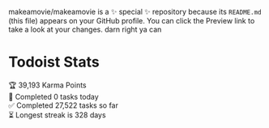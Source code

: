 makeamovie/makeamovie is a ✨ special ✨ repository because its `README.md` (this file) appears on your GitHub profile.
You can click the Preview link to take a look at your changes. darn right ya can

# Todoist Stats

<!-- TODO-IST:START -->
🏆  39,193 Karma Points           
🌸  Completed 0 tasks today           
✅  Completed 27,522 tasks so far           
⏳  Longest streak is 328 days
<!-- TODO-IST:END -->